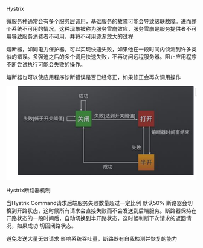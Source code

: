 Hystrix

微服务种通常会有多个服务层调用，基础服务的故障可能会导致级联故障。进而整个系统不可用的情况。这种现象被称为服务雪崩效应，服务雪崩是服务提供者不可用导致服务消费者不可用，并将不可用逐渐放大的过程

熔断器，如同电力保护器。可以实现快速失败，如果他在一段时间内侦测到许多类似的错误。多强迫之后的多个调用快速失败，不再访问远程服务器。阻止应用程序不断尝试执行可能会失败的操作。

熔断器也可以使应用程序诊断错误是否已经修正，如果修正会再次调用操作

![image-20210225111735586](assets/image-20210225111735586.png)

Hystrix断路器机制

当Hystrix Command请求后端服务失败数量超过一定比例 默认50% 断路器会切换到开路状态，这时候所有请求会直接失败而不会发送到后端服务。断路器保持在开路状态的一段时间后，自动切换到半开路状态，这时候判断下次请求的返回情况，如果成功 切回闭路状态。

避免发送大量无效请求 影响系统吞吐量，断路器有自我检测并恢复的能力
